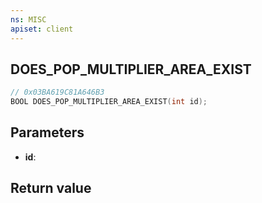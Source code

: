 ```yaml
---
ns: MISC
apiset: client
---
```

## DOES_POP_MULTIPLIER_AREA_EXIST

```c
// 0x03BA619C81A646B3
BOOL DOES_POP_MULTIPLIER_AREA_EXIST(int id);
```


## Parameters
* **id**:

## Return value

